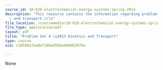 ```yaml
---
course_id: 10-626-electrochemical-energy-systems-spring-2014
description: "This resource contains the information regarding problem set 4 kinetics\
  \ and transport.\r\n"
file_location: /coursemedia/10-626-electrochemical-energy-systems-spring-2014/c1859817ae0ef286a055be4b00b2076e_MIT10_626S14_PSet_4_2014.pdf
file_type: application/pdf
layout: pdf
title: "Problem Set 4 \u2013 Kinetics and Transport"
type: course
uid: c1859817ae0ef286a055be4b00b2076e

---
```

None
